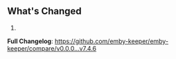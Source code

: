 ## What's Changed

1.

**Full Changelog**: https://github.com/emby-keeper/emby-keeper/compare/v0.0.0...v7.4.6

